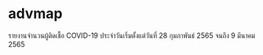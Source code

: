 # advmap
รายงานจำนวนผู้ติดเชื้อ COVID-19 ประจำวันเริ่มตั้งแต่วันที่ 28 กุมภาพันธ์ 2565 จนถึง 9 มีนาคม 2565
